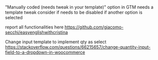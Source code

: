  "Manually coded (needs tweak in your template)" option in GTM needs a template tweak
consider if needs to be disabled if another option is selected

report all functionalities here https://github.com/giacomo-secchi/easyenglishwithcristina

Change input template to implement qty as select https://stackoverflow.com/questions/66215657/change-quantity-input-field-to-a-dropdown-in-woocommerce
